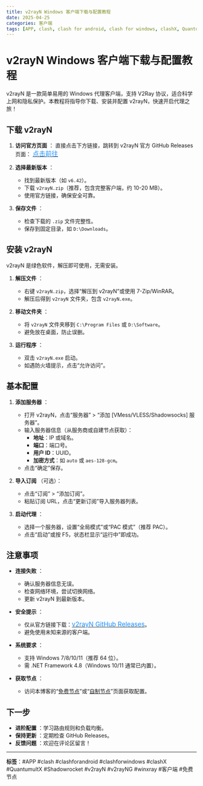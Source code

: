 ```yaml
---
title: v2rayN Windows 客户端下载与配置教程
date: 2025-04-25
categories: 客户端
tags: [APP, clash, clash for android, clash for windows, clashX, Quantumult X, Shadowrocket, v2rayN, v2rayNG, winxray, 客户端, 免费节点]
---
```


# v2rayN Windows 客户端下载与配置教程 <i class="fas fa-rocket"></i>

v2rayN 是一款简单易用的 Windows 代理客户端，支持 V2Ray 协议，适合科学上网和隐私保护。本教程将指导你下载、安装并配置 v2rayN，快速开启代理之旅！

## <i class="fas fa-download"></i> 下载 v2rayN

1. **访问官方页面** <i class="fas fa-link"></i>：
   直接点击下方链接，跳转到 v2rayN 官方 GitHub Releases 页面：
   <a href="https://github.com/2dust/v2rayN/releases" target="_blank"><span style="color: #1e90ff; font-size: 1.2em;"><i class="fas fa-external-link-alt"></i> 点击前往</span></a>

2. **选择最新版本** <i class="fas fa-tag"></i>：
   - 找到最新版本（如 `v6.42`）。
   - 下载 `v2rayN.zip`（推荐，包含完整客户端，约 10-20 MB）。
   - 使用官方链接，确保安全可靠。

3. **保存文件** <i class="fas fa-save"></i>：
   - 检查下载的 `.zip` 文件完整性。
   - 保存到固定目录，如 `D:\Downloads`。

## <i class="fas fa-folder-open"></i> 安装 v2rayN

v2rayN 是绿色软件，解压即可使用，无需安装。

1. **解压文件** <i class="fas fa-file-archive"></i>：
   - 右键 `v2rayN.zip`，选择“解压到 v2rayN”或使用 7-Zip/WinRAR。
   - 解压后得到 `v2rayN` 文件夹，包含 `v2rayN.exe`。

2. **移动文件夹** <i class="fas fa-folder"></i>：
   - 将 `v2rayN` 文件夹移到 `C:\Program Files` 或 `D:\Software`。
   - 避免放在桌面，防止误删。

3. **运行程序** <i class="fas fa-play"></i>：
   - 双击 `v2rayN.exe` 启动。
   - 如遇防火墙提示，点击“允许访问”。

## <i class="fas fa-cog"></i> 基本配置

1. **添加服务器** <i class="fas fa-server"></i>：
   - 打开 v2rayN，点击“服务器” > “添加 [VMess/VLESS/Shadowsocks] 服务器”。
   - 输入服务器信息（从服务商或自建节点获取）：
     - <i class="fas fa-globe"></i> **地址**：IP 或域名。
     - <i class="fas fa-plug"></i> **端口**：端口号。
     - <i class="fas fa-user"></i> **用户 ID**：UUID。
     - <i class="fas fa-lock"></i> **加密方式**：如 `auto` 或 `aes-128-gcm`。
   - 点击“确定”保存。

2. **导入订阅** <i class="fas fa-rss"></i>（可选）：
   - 点击“订阅” > “添加订阅”。
   - 粘贴订阅 URL，点击“更新订阅”导入服务器列表。

3. **启动代理** <i class="fas fa-power-off"></i>：
   - 选择一个服务器，设置“全局模式”或“PAC 模式”（推荐 PAC）。
   - 点击“启动”或按 F5，状态栏显示“运行中”即成功。

## <i class="fas fa-exclamation-circle"></i> 注意事项

- **连接失败** <i class="fas fa-times"></i>：
  - 确认服务器信息无误。
  - 检查网络环境，尝试切换网络。
  - 更新 v2rayN 到最新版本。

- **安全提示** <i class="fas fa-shield-alt"></i>：
  - 仅从官方链接下载：<a href="https://github.com/2dust/v2rayN/releases" target="_blank"><span style="color: #1e90ff; font-size: 1.2em;">v2rayN GitHub Releases</span></a>。
  - 避免使用未知来源的客户端。

- **系统要求** <i class="fas fa-desktop"></i>：
  - 支持 Windows 7/8/10/11（推荐 64 位）。
  - 需 .NET Framework 4.8（Windows 10/11 通常已内置）。

- **获取节点** <i class="fas fa-cloud"></i>：
  - 访问本博客的“[免费节点](/free-nodes/)”或“[自制节点](/diy-nodes/)”页面获取配置。

## <i class="fas fa-lightbulb"></i> 下一步

- **进阶配置** <i class="fas fa-tools"></i>：学习路由规则和负载均衡。
- **保持更新** <i class="fas fa-sync"></i>：定期检查 GitHub Releases。
- **反馈问题** <i class="fas fa-comment"></i>：欢迎在评论区留言！

---

**标签**：#APP #clash #clashforandroid #clashforwindows #clashX #QuantumultX #Shadowrocket #v2rayN #v2rayNG #winxray #客户端 #免费节点